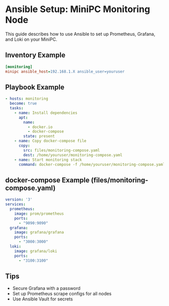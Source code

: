 # Ansible Setup: MiniPC Monitoring Node

This guide describes how to use Ansible to set up Prometheus, Grafana, and Loki on your MiniPC.

## Inventory Example
```ini
[monitoring]
minipc ansible_host=192.168.1.X ansible_user=youruser
```

## Playbook Example
```yaml
- hosts: monitoring
  become: true
  tasks:
    - name: Install dependencies
      apt:
        name:
          - docker.io
          - docker-compose
        state: present
    - name: Copy docker-compose file
      copy:
        src: files/monitoring-compose.yaml
        dest: /home/youruser/monitoring-compose.yaml
    - name: Start monitoring stack
      command: docker-compose -f /home/youruser/monitoring-compose.yaml up -d
```

## docker-compose Example (files/monitoring-compose.yaml)
```yaml
version: '3'
services:
  prometheus:
    image: prom/prometheus
    ports:
      - "9090:9090"
  grafana:
    image: grafana/grafana
    ports:
      - "3000:3000"
  loki:
    image: grafana/loki
    ports:
      - "3100:3100"
```

## Tips
- Secure Grafana with a password
- Set up Prometheus scrape configs for all nodes
- Use Ansible Vault for secrets
